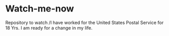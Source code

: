 # Watch-me-now
Repository to  watch
/I have worked for the United States Postal Service for 18 Yrs. I am ready for a change in my life.
